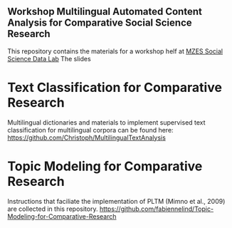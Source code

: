 ## Workshop Multilingual Automated Content Analysis for Comparative Social Science Research

This repository contains the materials for a workshop helf at [MZES Social Science Data Lab](https://www.mzes.uni-mannheim.de/socialsciencedatalab/)
The slides 

# Text Classification for Comparative Research

Multilingual dictionaries and materials to implement supervised text classification for multilingual corpora can be found here: https://github.com/Christoph/MultilingualTextAnalysis

# Topic Modeling for Comparative Research

Instructions that faciliate the implementation of PLTM (Mimno et al., 2009) are collected in this repository.
https://github.com/fabiennelind/Topic-Modeling-for-Comparative-Research

